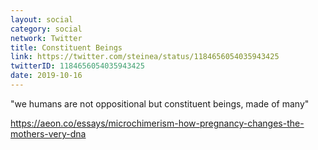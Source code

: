 ```yaml
---
layout: social
category: social
network: Twitter
title: Constituent Beings
link: https://twitter.com/steinea/status/1184656054035943425
twitterID: 1184656054035943425
date: 2019-10-16
---
```


"we humans are not oppositional but constituent beings, made of many"

<https://aeon.co/essays/microchimerism-how-pregnancy-changes-the-mothers-very-dna>
